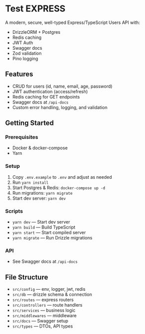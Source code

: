 # Test EXPRESS

A modern, secure, well-typed Express/TypeScript Users API with:
- DrizzleORM + Postgres
- Redis caching
- JWT Auth
- Swagger docs
- Zod validation
- Pino logging

## Features
- CRUD for users (id, name, email, age, password)
- JWT authentication (access/refresh)
- Redis caching for GET endpoints
- Swagger docs at `/api-docs`
- Custom error handling, logging, and validation

## Getting Started

### Prerequisites
- Docker & docker-compose
- Yarn

### Setup
1. Copy `.env.example` to `.env` and adjust as needed
2. Run `yarn install`
3. Start Postgres & Redis: `docker-compose up -d`
4. Run migrations: `yarn migrate`
5. Start dev server: `yarn dev`

### Scripts
- `yarn dev` — Start dev server
- `yarn build` — Build TypeScript
- `yarn start` — Start compiled server
- `yarn migrate` — Run Drizzle migrations

### API
- See Swagger docs at `/api-docs`

## File Structure
- `src/config` — env, logger, jwt, redis
- `src/db` — drizzle schema & connection
- `src/routes` — express routers
- `src/controllers` — route handlers
- `src/services` — business logic
- `src/middlewares` — middleware
- `src/docs` — Swagger setup
- `src/types` — DTOs, API types
